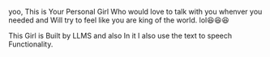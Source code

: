 yoo, This is Your Personal Girl Who would love to talk with you whenver you needed and Will try to feel like you are king of the world. lol😆😆😆

This Girl is Built by LLMS and also In it I also use the text to speech Functionality. 
